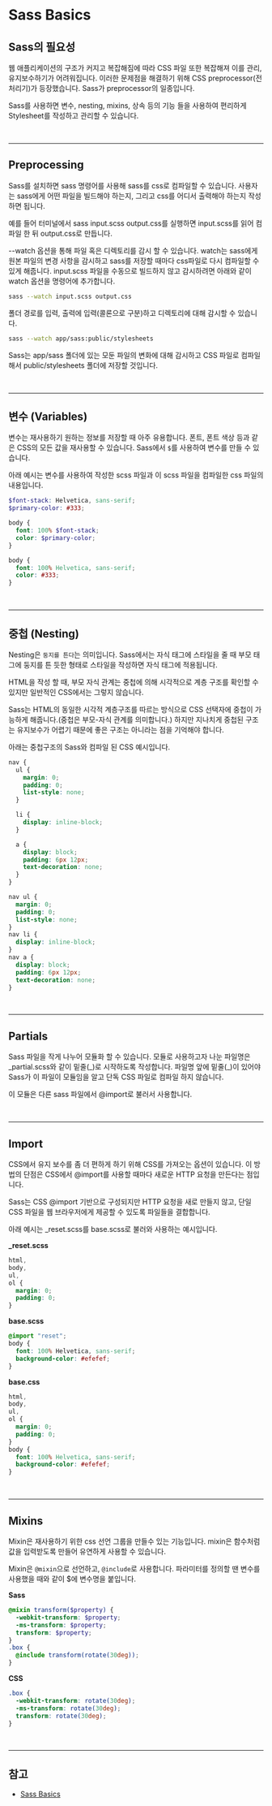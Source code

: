 # Sass Basics

## Sass의 필요성

웹 애플리케이션의 구조가 커지고 복잡해짐에 따라 CSS 파일 또한 복잡해져 이를 관리, 유지보수하기가 어려워집니다. 이러한 문제점을 해결하기 위해 CSS preprocessor(전처리기)가 등장했습니다. Sass가 preprocessor의 일종입니다.

Sass를 사용하면 변수, nesting, mixins, 상속 등의 기능 들을 사용하여 편리하게 Stylesheet를 작성하고 관리할 수 있습니다.

<br/>

---

## Preprocessing

Sass를 설치하면 sass 명령어를 사용해 sass를 css로 컴파일할 수 있습니다. 사용자는 sass에게 어떤 파일을 빌드해야 하는지, 그리고 css를 어디서 출력해야 하는지 작성하면 됩니다.

예를 들어 터미널에서 sass input.scss output.css를 실행하면 input.scss를 읽어 컴파일 한 뒤 output.css로 만듭니다.

--watch 옵션을 통해 파일 혹은 디렉토리를 감시 할 수 있습니다. watch는 sass에게 원본 파일의 변경 사항을 감시하고 sass를 저장할 때마다 css파일로 다시 컴파일할 수 있게 해줍니다. input.scss 파일을 수동으로 빌드하지 않고 감시하려면 아래와 같이 watch 옵션을 명령어에 추가합니다.

```sh
sass --watch input.scss output.css
```

폴더 경로를 입력, 출력에 입력(콜론으로 구분)하고 디렉토리에 대해 감시할 수 있습니다.

```sh
sass --watch app/sass:public/stylesheets
```

Sass는 app/sass 폴더에 있는 모둔 파일의 변화에 대해 감시하고 CSS 파일로 컴파일해서 public/stylesheets 폴더에 저장할 것입니다.

<br/>

---

## 변수 (Variables)

변수는 재사용하기 원하는 정보를 저장할 때 아주 유용합니다. 폰트, 폰트 색상 등과 같은 CSS의 모든 값을 재사용할 수 있습니다. Sass에서 `$`를 사용하여 변수를 만들 수 있습니다.

아래 예시는 변수를 사용하여 작성한 scss 파일과 이 scss 파일을 컴파일한 css 파일의 내용입니다.

```scss
$font-stack: Helvetica, sans-serif;
$primary-color: #333;

body {
  font: 100% $font-stack;
  color: $primary-color;
}
```

```css
body {
  font: 100% Helvetica, sans-serif;
  color: #333;
}
```

<br/>

---

## 중첩 (Nesting)

Nesting은 `둥지를 튼다`는 의미입니다. Sass에서는 자식 태그에 스타일을 줄 때 부모 태그에 둥지를 튼 듯한 형태로 스타일을 작성하면 자식 태그에 적용됩니다.

HTML을 작성 할 때, 부모 자식 관계는 중첩에 의해 시각적으로 계층 구조를 확인할 수 있지만 일반적인 CSS에서는 그렇지 않습니다.

Sass는 HTML의 동일한 시각적 계층구조를 따르는 방식으로 CSS 선택자에 중첩이 가능하게 해줍니다.(중첩은 부모-자식 관계를 의미합니다.) 하지만 지나치게 중첩된 구조는 유지보수가 어렵기 때문에 좋은 구조는 아니라는 점을 기억해야 합니다.

아래는 중첩구조의 Sass와 컴파일 된 CSS 예시입니다.

```scss
nav {
  ul {
    margin: 0;
    padding: 0;
    list-style: none;
  }

  li {
    display: inline-block;
  }

  a {
    display: block;
    padding: 6px 12px;
    text-decoration: none;
  }
}
```

```css
nav ul {
  margin: 0;
  padding: 0;
  list-style: none;
}
nav li {
  display: inline-block;
}
nav a {
  display: block;
  padding: 6px 12px;
  text-decoration: none;
}
```

<br/>

---

## Partials

Sass 파일을 작게 나누어 모듈화 할 수 있습니다. 모듈로 사용하고자 나눈 파일명은 \_partial.scss와 같이 밑줄(\_)로 시작하도록 작성합니다. 파일명 앞에 밑줄(\_)이 있어야 Sass가 이 파일이 모듈임을 알고 단독 CSS 파일로 컴파일 하지 않습니다.

이 모듈은 다른 sass 파일에서 @import로 불러서 사용합니다.

<br/>

---

## Import

CSS에서 유지 보수를 좀 더 편하게 하기 위해 CSS를 가져오는 옵션이 있습니다. 이 방법의 단점은 CSS에서 @import를 사용할 때마다 새로운 HTTP 요청을 만든다는 점입니다.

Sass는 CSS @import 기반으로 구성되지만 HTTP 요청을 새로 만들지 않고, 단일 CSS 파일을 웹 브라우저에게 제공할 수 있도록 파일들을 결합합니다.

아래 예시는 \_reset.scss를 base.scss로 불러와 사용하는 예시입니다.

**\_reset.scss**

```scss
html,
body,
ul,
ol {
  margin: 0;
  padding: 0;
}
```

**base.scss**

```scss
@import "reset";
body {
  font: 100% Helvetica, sans-serif;
  background-color: #efefef;
}
```

**base.css**

```css
html,
body,
ul,
ol {
  margin: 0;
  padding: 0;
}
body {
  font: 100% Helvetica, sans-serif;
  background-color: #efefef;
}
```

<br/>

---

## Mixins

Mixin은 재사용하기 위한 css 선언 그룹을 만들수 있는 기능입니다. mixin은 함수처럼 값을 입력받도록 만들어 유연하게 사용할 수 있습니다.

Mixin은 `@mixin`으로 선언하고, `@include`로 사용합니다. 파라미터를 정의할 땐 변수를 사용했을 때와 같이 \$에 변수명을 붙입니다.

**Sass**

```scss
@mixin transform($property) {
  -webkit-transform: $property;
  -ms-transform: $property;
  transform: $property;
}
.box {
  @include transform(rotate(30deg));
}
```

**CSS**

```css
.box {
  -webkit-transform: rotate(30deg);
  -ms-transform: rotate(30deg);
  transform: rotate(30deg);
}
```

<br/>

---

## 참고

- [Sass Basics](https://sass-lang.com/guide)
